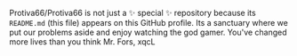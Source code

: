 Protiva66/Protiva66 is not just a ✨ special ✨ repository because its `README.md` (this file) appears on this GitHub profile. 
Its a sanctuary where we put our problems aside and enjoy watching the god gamer. You've changed more lives than you think Mr. Fors, xqcL 
